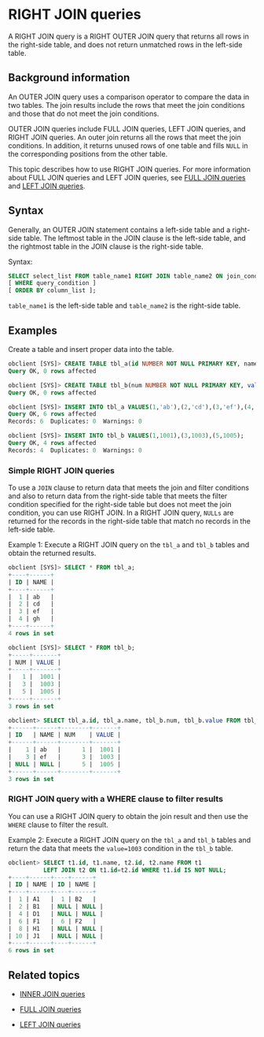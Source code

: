 # RIGHT JOIN queries

A RIGHT JOIN query is a RIGHT OUTER JOIN query that returns all rows in the right-side table, and does not return unmatched rows in the left-side table. 

## Background information

An OUTER JOIN query uses a comparison operator to compare the data in two tables. The join results include the rows that meet the join conditions and those that do not meet the join conditions. 

OUTER JOIN queries include FULL JOIN queries, LEFT JOIN queries, and RIGHT JOIN queries. An outer join returns all the rows that meet the join conditions. In addition, it returns unused rows of one table and fills `NULL` in the corresponding positions from the other table. 

This topic describes how to use RIGHT JOIN queries. For more information about FULL JOIN queries and LEFT JOIN queries, see [FULL JOIN queries](2.full-join-of-oracle-mode.md) and [LEFT JOIN queries](3.left-join-of-oracle-mode.md). 

## Syntax

Generally, an OUTER JOIN statement contains a left-side table and a right-side table. The leftmost table in the JOIN clause is the left-side table, and the rightmost table in the JOIN clause is the right-side table. 

Syntax:

```sql
SELECT select_list FROM table_name1 RIGHT JOIN table_name2 ON join_condition
[ WHERE query_condition ]
[ ORDER BY column_list ];
```

`table_name1` is the left-side table and `table_name2` is the right-side table. 

## Examples

Create a table and insert proper data into the table. 

```sql
obclient [SYS]> CREATE TABLE tbl_a(id NUMBER NOT NULL PRIMARY KEY, name VARCHAR2(50));
Query OK, 0 rows affected

obclient [SYS]> CREATE TABLE tbl_b(num NUMBER NOT NULL PRIMARY KEY, value NUMBER);
Query OK, 0 rows affected

obclient [SYS]> INSERT INTO tbl_a VALUES(1,'ab'),(2,'cd'),(3,'ef'),(4,'gh');
Query OK, 6 rows affected
Records: 6  Duplicates: 0  Warnings: 0

obclient [SYS]> INSERT INTO tbl_b VALUES(1,1001),(3,1003),(5,1005);
Query OK, 4 rows affected
Records: 4  Duplicates: 0  Warnings: 0
```

### Simple RIGHT JOIN queries

To use a `JOIN` clause to return data that meets the join and filter conditions and also to return data from the right-side table that meets the filter condition specified for the right-side table but does not meet the join condition, you can use RIGHT JOIN. In a RIGHT JOIN query, `NULLs` are returned for the records in the right-side table that match no records in the left-side table. 

Example 1: Execute a RIGHT JOIN query on the `tbl_a` and `tbl_b` tables and obtain the returned results. 

```sql
obclient [SYS]> SELECT * FROM tbl_a;
+----+------+
| ID | NAME |
+----+------+
|  1 | ab   |
|  2 | cd   |
|  3 | ef   |
|  4 | gh   |
+----+------+
4 rows in set

obclient [SYS]> SELECT * FROM tbl_b;
+-----+-------+
| NUM | VALUE |
+-----+-------+
|   1 |  1001 |
|   3 |  1003 |
|   5 |  1005 |
+-----+-------+
3 rows in set

obclient> SELECT tbl_a.id, tbl_a.name, tbl_b.num, tbl_b.value FROM tbl_a RIGHT JOIN tbl_b ON tbl_a.id=tbl_b.num;
+------+------+--------+-------+
| ID   | NAME | NUM    | VALUE |
+------+------+--------+-------+
|    1 | ab   |      1 |  1001 |
|    3 | ef   |      3 |  1003 |
| NULL | NULL |      5 |  1005 |
+------+------+--------+-------+
3 rows in set
```

### RIGHT JOIN query with a WHERE clause to filter results

You can use a RIGHT JOIN query to obtain the join result and then use the `WHERE` clause to filter the result. 

Example 2: Execute a RIGHT JOIN query on the `tbl_a` and `tbl_b` tables and return the data that meets the `value=1003` condition in the `tbl_b` table. 

```sql
obclient> SELECT t1.id, t1.name, t2.id, t2.name FROM t1
          LEFT JOIN t2 ON t1.id=t2.id WHERE t1.id IS NOT NULL;
+----+------+----+------+
| ID | NAME | ID | NAME |
+----+------+----+------+
|  1 | A1   |  1 | B2   |
|  2 | B1   | NULL | NULL |
|  4 | D1   | NULL | NULL |
|  6 | F1   |  6 | F2   |
|  8 | H1   | NULL | NULL |
| 10 | J1   | NULL | NULL |
+----+------+----+------+
6 rows in set
```

## Related topics

* [INNER JOIN queries](1.inner-join-of-oracle-mode.md)

* [FULL JOIN queries](2.full-join-of-oracle-mode.md)

* [LEFT JOIN queries](3.left-join-of-oracle-mode.md)